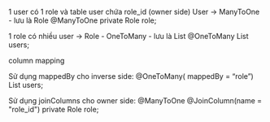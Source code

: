 1 user có 1 role  và table user chứa role_id (owner side)
User -> ManyToOne - lưu là Role
@ManyToOne
private Role role;


1 role có nhiều user ->   Role - OneToMany - lưu là List<User>
@OneToMany
List<User> users;

column mapping

Sử dụng mappedBy cho inverse side:
@OneToMany( mappedBy = “role”)
List<User> users;

Sử dụng joinColumns cho owner side:
@ManyToOne
@JoinColumn(name = "role_id")
private Role role;
